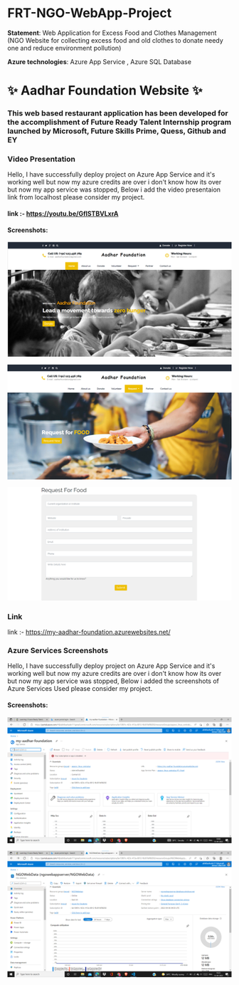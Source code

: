 # FRT-NGO-WebApp-Project
**Statement**: Web Application for Excess Food and Clothes Management (NGO Website for collecting excess food and old clothes to donate needy one and reduce environment pollution)

**Azure technologies**: Azure App Service , Azure SQL Database

# ✨ Aadhar Foundation Website  ✨

### This web based restaurant application has been developed for the accomplishment of Future Ready Talent Internship program launched by Microsoft, Future Skills Prime, Quess, Github and EY

### Video Presentation
Hello, I have successfully deploy project on Azure App Service and it's working well but now my azure credits are over i don't know how its over but now my app service was stopped, Below i add the video presentaion link from localhost please consider my project.
#### link :- https://youtu.be/GflSTBVLxrA


#### Screenshots:
![NGO website project](https://github.com/abhibarkade111/FRT-NGO-WebApp-Project/blob/master/screenshot1.png?raw=true)

![NGO website project](https://github.com/abhibarkade111/FRT-NGO-WebApp-Project/blob/master/screenshot2.png?raw=true)

![NGO website project](https://github.com/abhibarkade111/FRT-NGO-WebApp-Project/blob/master/screenshot3.png?raw=true)


### Link
link :- https://my-aadhar-foundation.azurewebsites.net/

### Azure Services Screenshots
Hello, I have successfully deploy project on Azure App Service and it's working well but now my azure credits are over i don't know how its over but now my app service was stopped, Below i added the screenshots of Azure Services Used please consider my project.

#### Screenshots:
![NGO website project](https://github.com/abhibarkade111/FRT-NGO-WebApp-Project/blob/master/Upload1.png?raw=true)

![NGO website project](https://github.com/abhibarkade111/FRT-NGO-WebApp-Project/blob/master/upload2.png?raw=true)
